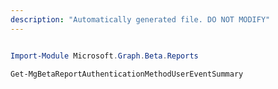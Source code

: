 ```yaml
---
description: "Automatically generated file. DO NOT MODIFY"
---
```


```powershell

Import-Module Microsoft.Graph.Beta.Reports

Get-MgBetaReportAuthenticationMethodUserEventSummary

```
